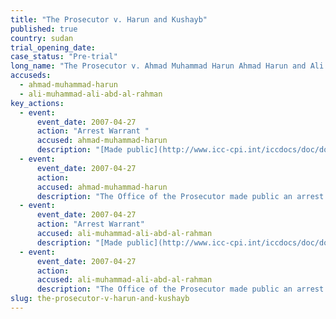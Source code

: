 ```yaml
---
title: "The Prosecutor v. Harun and Kushayb"
published: true
country: sudan
trial_opening_date:
case_status: "Pre-trial"
long_name: "The Prosecutor v. Ahmad Muhammad Harun Ahmad Harun and Ali Muhammad Ali Abd-Al-Rahman Ali Kushayb"
accuseds:
  - ahmad-muhammad-harun
  - ali-muhammad-ali-abd-al-rahman
key_actions:
  - event:
      event_date: 2007-04-27
      action: "Arrest Warrant "
      accused: ahmad-muhammad-harun
      description: "[Made public](http://www.icc-cpi.int/iccdocs/doc/doc279813.pdf)"
  - event:
      event_date: 2007-04-27
      action:
      accused: ahmad-muhammad-harun
      description: "The Office of the Prosecutor made public an arrest warrant for Harun on April 27, 2007. Accused remains at-large."
  - event:
      event_date: 2007-04-27
      action: "Arrest Warrant"
      accused: ali-muhammad-ali-abd-al-rahman
      description: "[Made public](http://www.icc-cpi.int/iccdocs/doc/doc279813.pdf)"
  - event:
      event_date: 2007-04-27
      action:
      accused: ali-muhammad-ali-abd-al-rahman
      description: "The Office of the Prosecutor made public an arrest warrant for Ali Kushayb on April 27, 2007. Accused remains at-large."
slug: the-prosecutor-v-harun-and-kushayb
---
```


